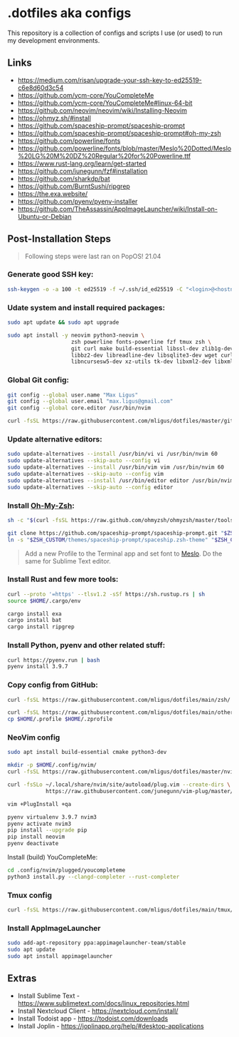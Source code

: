 # .dotfiles aka configs

This repository is a collection of configs and scripts I use (or used) to run my development environments.


## Links

  * https://medium.com/risan/upgrade-your-ssh-key-to-ed25519-c6e8d60d3c54
  * https://github.com/ycm-core/YouCompleteMe
  * https://github.com/ycm-core/YouCompleteMe#linux-64-bit
  * https://github.com/neovim/neovim/wiki/Installing-Neovim
  * https://ohmyz.sh/#install
  * https://github.com/spaceship-prompt/spaceship-prompt
  * https://github.com/spaceship-prompt/spaceship-prompt#oh-my-zsh
  * https://github.com/powerline/fonts
  * https://github.com/powerline/fonts/blob/master/Meslo%20Dotted/Meslo%20LG%20M%20DZ%20Regular%20for%20Powerline.ttf
  * https://www.rust-lang.org/learn/get-started
  * https://github.com/junegunn/fzf#installation
  * https://github.com/sharkdp/bat
  * https://github.com/BurntSushi/ripgrep
  * https://the.exa.website/
  * https://github.com/pyenv/pyenv-installer
  * https://github.com/TheAssassin/AppImageLauncher/wiki/Install-on-Ubuntu-or-Debian


## Post-Installation Steps

> Following steps were last ran on PopOS! 21.04


### Generate good SSH key:

```bash
ssh-keygen -o -a 100 -t ed25519 -f ~/.ssh/id_ed25519 -C "<login>@<hostname>"
```


### Udate system and install required packages:

```bash
sudo apt update && sudo apt upgrade
```

```bash
sudo apt install -y neovim python3-neovim \
                    zsh powerline fonts-powerline fzf tmux zsh \
                    git curl make build-essential libssl-dev zlib1g-dev \
                    libbz2-dev libreadline-dev libsqlite3-dev wget curl llvm \
                    libncursesw5-dev xz-utils tk-dev libxml2-dev libxmlsec1-dev libffi-dev liblzma-dev 
```

### Global Git config:

```bash
git config --global user.name "Max Ligus"
git config --global user.email "max.ligus@gmail.com"
git config --global core.editor /usr/bin/nvim

curl -fsSL https://raw.githubusercontent.com/mligus/dotfiles/master/git/.gitignore_global -o $HOME/.gitignore_global
```


### Update alternative editors:

```bash
sudo update-alternatives --install /usr/bin/vi vi /usr/bin/nvim 60
sudo update-alternatives --skip-auto --config vi
sudo update-alternatives --install /usr/bin/vim vim /usr/bin/nvim 60
sudo update-alternatives --skip-auto --config vim
sudo update-alternatives --install /usr/bin/editor editor /usr/bin/nvim 60
sudo update-alternatives --skip-auto --config editor
```


### Install [Oh-My-Zsh](https://ohmyz.sh/#install):

```bash
sh -c "$(curl -fsSL https://raw.github.com/ohmyzsh/ohmyzsh/master/tools/install.sh)"

git clone https://github.com/spaceship-prompt/spaceship-prompt.git "$ZSH_CUSTOM/themes/spaceship-prompt" --depth=1
ln -s "$ZSH_CUSTOM/themes/spaceship-prompt/spaceship.zsh-theme" "$ZSH_CUSTOM/themes/spaceship.zsh-theme"
```

> Add a new Profile to the Terminal app and set font to [Meslo](https://github.com/powerline/fonts/blob/master/Meslo%20Dotted/Meslo%20LG%20M%20DZ%20Regular%20for%20Powerline.ttf). 
> Do the same for Sublime Text editor.


### Install Rust and few more tools:

```bash
curl --proto '=https' --tlsv1.2 -sSf https://sh.rustup.rs | sh
source $HOME/.cargo/env

cargo install exa
cargo install bat
cargo install ripgrep
```


### Install Python, pyenv and other related stuff:

```bash
curl https://pyenv.run | bash
pyenv install 3.9.7
```

### Copy config from GitHub:

```bash
curl -fsSL https://raw.githubusercontent.com/mligus/dotfiles/main/zsh/.zshrc -o $HOME/.zshrc

curl -fsSL https://raw.githubusercontent.com/mligus/dotfiles/main/other/.profile -o $HOME/.profile
cp $HOME/.profile $HOME/.zprofile
```


### NeoVim config

```bash
sudo apt install build-essential cmake python3-dev

mkdir -p $HOME/.config/nvim/
curl -fsSL https://raw.githubusercontent.com/mligus/dotfiles/master/nvim/init.vim -o $HOME/.config/nvim/init.vim

curl -fsSLo ~/.local/share/nvim/site/autoload/plug.vim --create-dirs \
            https://raw.githubusercontent.com/junegunn/vim-plug/master/plug.vim

vim +PlugInstall +qa

pyenv virtualenv 3.9.7 nvim3
pyenv activate nvim3
pip install --upgrade pip
pip install neovim
pyenv deactivate
```

Install (build) YouCompleteMe:

```bash
cd .config/nvim/plugged/youcompleteme
python3 install.py --clangd-completer --rust-completer
```


### Tmux config

```bash
curl -fsSL https://raw.githubusercontent.com/mligus/dotfiles/main/tmux/.tmux.conf -o $HOME/.tmux.conf
```

### Install AppImageLauncher

```bash
sudo add-apt-repository ppa:appimagelauncher-team/stable
sudo apt update
sudo apt install appimagelauncher
```


## Extras

  * Install Sublime Text - https://www.sublimetext.com/docs/linux_repositories.html
  * Install Nextcloud Client - https://nextcloud.com/install/
  * Install Todoist app - https://todoist.com/downloads
  * Install Joplin - https://joplinapp.org/help/#desktop-applications
